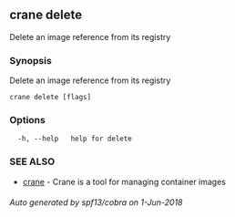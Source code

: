 ## crane delete

Delete an image reference from its registry

### Synopsis

Delete an image reference from its registry

```
crane delete [flags]
```

### Options

```
  -h, --help   help for delete
```

### SEE ALSO

* [crane](crane.md)	 - Crane is a tool for managing container images

###### Auto generated by spf13/cobra on 1-Jun-2018
